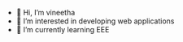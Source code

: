 - 👋 Hi, I’m vineetha
- 👀 I’m interested in developing web applications 
- 🌱 I’m currently learning EEE

<!---
tiru18324/tiru18324 is a ✨ special ✨ repository because its `README.md` (this file) appears on your GitHub profile.
You can click the Preview link to take a look at your changes.
--->
